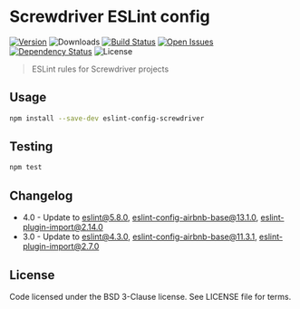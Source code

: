 # Screwdriver ESLint config
[![Version][npm-image]][npm-url] ![Downloads][downloads-image] [![Build Status][status-image]][status-url] [![Open Issues][issues-image]][issues-url] [![Dependency Status][daviddm-image]][daviddm-url] ![License][license-image]

> ESLint rules for Screwdriver projects

## Usage

```bash
npm install --save-dev eslint-config-screwdriver
```

## Testing

```bash
npm test
```

## Changelog
* 4.0 - Update to eslint@5.8.0, eslint-config-airbnb-base@13.1.0, eslint-plugin-import@2.14.0
* 3.0 - Update to eslint@4.3.0, eslint-config-airbnb-base@11.3.1, eslint-plugin-import@2.7.0

## License

Code licensed under the BSD 3-Clause license. See LICENSE file for terms.

[npm-image]: https://img.shields.io/npm/v/eslint-config-screwdriver.svg
[npm-url]: https://npmjs.org/package/eslint-config-screwdriver
[downloads-image]: https://img.shields.io/npm/dt/eslint-config-screwdriver.svg
[license-image]: https://img.shields.io/npm/l/eslint-config-screwdriver.svg
[issues-image]: https://img.shields.io/github/issues/screwdriver-cd/screwdriver.svg
[issues-url]: https://github.com/screwdriver-cd/screwdriver/issues
[status-image]: https://cd.screwdriver.cd/pipelines/31/badge
[status-url]: https://cd.screwdriver.cd/pipelines/31
[daviddm-image]: https://david-dm.org/screwdriver-cd/eslint-config-screwdriver.svg?theme=shields.io
[daviddm-url]: https://david-dm.org/screwdriver-cd/eslint-config-screwdriver
